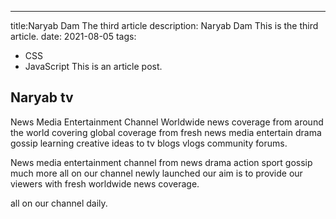 ---
title:Naryab Dam The third article
description: Naryab Dam This is the third article.
date: 2021-08-05
tags:
  - CSS
  - JavaScript
This is an article post.

## Naryab tv 

News Media Entertainment Channel 
Worldwide news coverage from around the world covering global coverage from fresh news media
entertain drama gossip learning creative ideas to tv blogs vlogs community forums. 

News media entertainment channel from news drama action sport gossip much more all on our channel newly launched our aim is to provide our viewers with fresh worldwide news coverage.

all on our channel daily.

